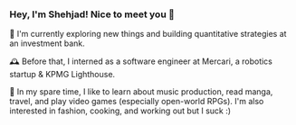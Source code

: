 ### Hey, I'm Shehjad! Nice to meet you 👋

🔭 I'm currently exploring new things and building quantitative strategies at an investment bank.

🕰️ Before that, I interned as a software engineer at Mercari, a robotics startup & KPMG Lighthouse.

🌱 In my spare time, I like to learn about music production, read manga, travel, and play video games (especially open-world RPGs). I'm also interested in fashion, cooking, and working out but I suck :)
